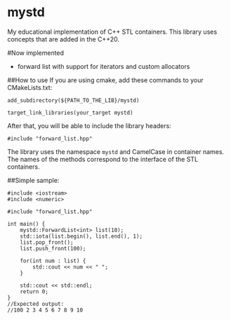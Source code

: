 # mystd
My educational implementation of C++ STL containers.
This library uses concepts that are added in the С++20.

#Now implemented
- forward list with support for iterators and custom allocators

##How to use
If you are using cmake, add these commands to your CMakeLists.txt:
```
add_subdirectory(${PATH_TO_THE_LIB}/mystd)

target_link_libraries(your_target mystd)
```
After that, you will be able to include the library headers:
```
#include "forward_list.hpp"
```
The library uses the namespace `mystd` and CamelCase in container names. 
The names of the methods correspond to the interface of the STL containers.

##Simple sample:
```
#include <iostream>
#include <numeric>

#include "forward_list.hpp"

int main() {
    mystd::ForwardList<int> list(10);
    std::iota(list.begin(), list.end(), 1);
    list.pop_front();
    list.push_front(100);

    for(int num : list) {
        std::cout << num << " ";
    }
    
    std::cout << std::endl;
    return 0;
}
//Expected output:
//100 2 3 4 5 6 7 8 9 10
```



